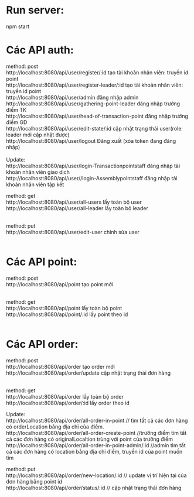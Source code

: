 # Run server:
npm start

# Các API auth:
method: post <br>
http://localhost:8080/api/user/register/:id            tạo tài khoản nhân viên: truyền id point<br>
http://localhost:8080/api/user/register-leader/:id      tạo tài khoản nhân viên: truyền id point<br>
http://localhost:8080/api/user/admin                   đăng nhập admin<br>
http://localhost:8080/api/user/gathering-point-leader   đăng nhập trưởng điểm TK<br>
http://localhost:8080/api/user/head-of-transaction-point     đăng nhập trưởng điểm GD<br>
http://localhost:8080/api/user/edit-state/:id               cập nhật trạng thái user(role: leader mới cập nhật được)<br>
http://localhost:8080/api/user/logout                      Đăng xuất (xóa token đang đăng nhập)<br><br>
Update: <br>
http://localhost:8080/api/user/login-Transactionpointstaff                   đăng nhập tài khoản nhân viên giao dịch <br>
http://localhost:8080/api/user//login-Assemblypointstaff                  đăng nhập tài khoản nhân viên tập kết <br>

method: get<br>
http://localhost:8080/api/user/all-users              lấy toàn bộ user<br>
http://localhost:8080/api/user/all-leader              lấy toàn bộ leader<br><br>

method: put<br>
http://localhost:8080/api/user/edit-user              chỉnh sửa user<br><br>

# Các API point:
method: post<br>
http://localhost:8080/api/point                tạo point mới<br><br>

method: get<br>
http://localhost:8080/api/point               lấy toàn bộ point<br>
http://localhost:8080/api/point/:id           lấy point theo id<br><br>

# Các API order:
method: post<br>
http://localhost:8080/api/order              tạo order mới <br>
http://localhost:8080/api/order/update              cập nhật trạng thái đơn hàng<br><br>

method: get <br>
http://localhost:8080/api/order             lấy toàn bộ order<br>
http://localhost:8080/api/order/:id         lấy order theo id<br>

Update:<br>
http://localhost:8080/api/order/all-order-in-point         // tìm tất cả các đơn hàng có orderLocation bằng địa chỉ của điểm.<br>
http://localhost:8080/api/order/all-order-create-point      //trưởng điểm tìm tất cả các đơn hàng có originalLocaltion trùng với point của trưởng điểm<br>
http://localhost:8080/api/order/all-order-in-point-admin/:id        //admin tìm tất cả các đơn hàng có location bằng địa chỉ điểm, truyền id của point muốn tìm<br>

method: put <br>
http://localhost:8080/api/order/new-location/:id        // update vị trí hiện tại của đơn hàng bằng point id <br>
http://localhost:8080/api/order/status/:id              // cập nhật trạng thái đơn hàng





